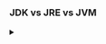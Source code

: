 ### JDK vs JRE vs JVM
<details>
<summary> </summary>
JDK = Java Development Kit, the tools to compile, document and package programs.
JRE = Java Runtime Environment, implementation of JVM which executes bytecode
JVM = Java Virtual Environment, provides runtime environment. 
</details>